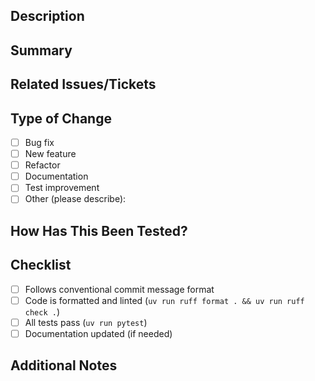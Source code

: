 ## Description
<!-- Describe your changes -->

## Summary
<!-- Concisely describe what this PR changes and why. -->

## Related Issues/Tickets
<!-- Reference relevant issues, discussions, or tickets (e.g. #42). -->

## Type of Change
- [ ] Bug fix
- [ ] New feature
- [ ] Refactor
- [ ] Documentation
- [ ] Test improvement
- [ ] Other (please describe):

## How Has This Been Tested?
<!-- Briefly describe testing steps, coverage, or attach screenshots if relevant. -->

## Checklist
- [ ] Follows conventional commit message format
- [ ] Code is formatted and linted (`uv run ruff format . && uv run ruff check .`)
- [ ] All tests pass (`uv run pytest`)
- [ ] Documentation updated (if needed)

## Additional Notes
<!-- Anything else for reviewers to know? Questions, blockers, context. -->
